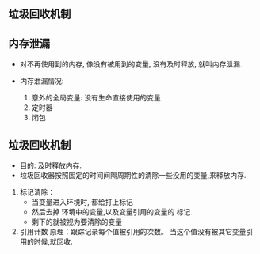 ## 垃圾回收机制

## 内存泄漏

-   对不再使用到的内存, 像没有被用到的变量, 没有及时释放, 就叫内存泄漏.

-   内存泄漏情况:
    1. 意外的全局变量: 没有生命直接使用的变量
    2. 定时器
    3. 闭包

## 垃圾回收机制

-   目的: 及时释放内存.
-   垃圾回收器按照固定的时间间隔周期性的清除一些没用的变量,来释放内存.

1. 标记清除：
    - 当变量进入环境时, 都给打上标记
    - 然后去掉 环境中的变量,以及变量引用的变量的 标记.
    - 剩下的就被视为要清除的变量
2. 引用计数
   原理：跟踪记录每个值被引用的次数。
   当这个值没有被其它变量引用的时候,就回收.
